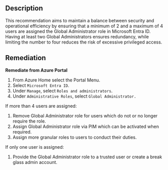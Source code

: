 ## Description

This recommendation aims to maintain a balance between security and operational efficiency by ensuring that a minimum of 2 and a maximum of 4 users are assigned the Global Administrator role in Microsoft Entra ID. Having at least two Global Administrators ensures redundancy, while limiting the number to four reduces the risk of excessive privileged access.

## Remediation

**Remediate from Azure Portal**

1. From Azure Home select the Portal Menu.
2. Select `Microsoft Entra ID`.
3. Under `Manage`, select `Roles and administrators`.
4. Under `Administrative Roles`, select `Global Administrator.`

If more than 4 users are assigned:

1. Remove Global Administrator role for users which do not or no longer require the role.
2. Assign Global Administrator role via PIM which can be activated when required.
3. Assign more granular roles to users to conduct their duties.

If only one user is assigned:

1. Provide the Global Administrator role to a trusted user or create a break glass admin account.
